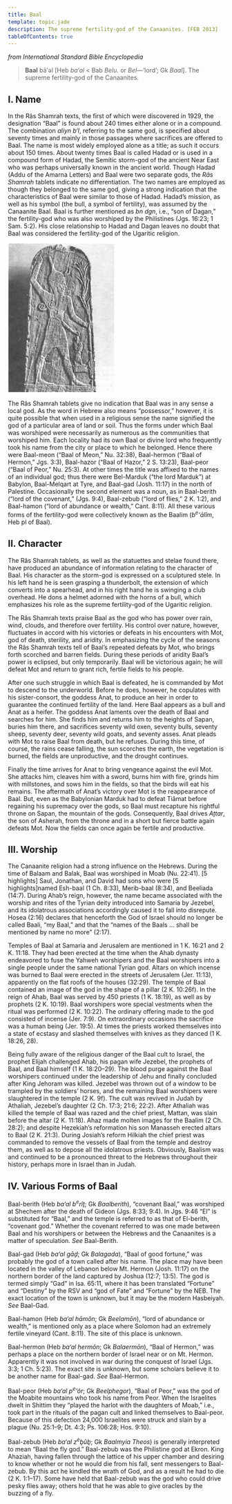 ```yaml
---
title: Baal
template: topic.jade
description: The supreme fertility-god of the Canaanites. [FEB 2013]
tableOfContents: true
---
```


*from International Standard Bible Encyclopedia*

> **Baal** bāʹəl [Heb *ba‘al* \< Bab *Belu*. or *Bel*—‘lord’; Gk *Baal*].
The supreme fertility-god of the Canaanites.

## I. Name

In the Râs Shamrah texts, the first of which were discovered in 1929, the designation “Baal” is found about 240 times either alone or in a compound. The combination *aliyn b‘l*, referring to the same god, is specified about seventy times and mainly in those passages where sacrifices are offered to Baal. The name is most widely employed alone as a title; as such it occurs about 150 times. About twenty times Baal is called Hadad or is used in a compound form of Hadad, the Semitic storm-god of the ancient Near East who was perhaps universally known in the ancient world. Though Hadad (Addu of the Amarna Letters) and Baal were two separate gods, the *Râs Shamrah* tablets indicate no differentiation. The two names are employed as though they belonged to the same god, giving a strong indication that the characteristics of Baal were similar to those of Hadad. Hadad’s mission, as well as his symbol (the bull, a symbol of fertility), was assumed by the Canaanite Baal. Baal is further mentioned as *bn dgn*, i.e., “son of Dagan,” the fertility-god who was also worshiped by the Philistines (Jgs. 16:23; 1 Sam. 5:2). His close relationship to Hadad and Dagan leaves no doubt that
Baal was considered the fertility-god of the Ugaritic religion.

![“Baal of the lightning,” stele from Râs Shamrah. The small human figure may be a deity or a person in the god’s care. (Louvre)](img/baal-lightning.jpg)


The Râs Shamrah tablets give no indication that Baal was in any sense a local god. As the word in Hebrew also means “possessor,” however, it is quite possible that when used in a religious sense the name signified the god of a particular area of land or soil. Thus the forms under which Baal was worshiped were necessarily as numerous as the communities that worshiped him. Each locality had its own Baal or divine lord who frequently took his name from the city or place to which he belonged. Hence there were Baal-meon (“Baal of Meon,” Nu. 32:38), Baal-hermon (“Baal of Hermon,” Jgs. 3:3), Baal-hazor (“Baal of Hazor,” 2 S. 13:23), Baal-peor (“Baal of Peor,” Nu. 25:3). At other times the title was affixed to the names of an individual god; thus there were Bel-Marduk (“the lord Marduk”) at Babylon, Baal-Melqart at Tyre, and Baal-gad (Josh. 11:17) in the north of Palestine. Occasionally the second element was a noun, as in Baal-berith (“lord of the covenant,” (Jgs. 9:4), Baal-zebub (“lord of flies,” 2 K. 1:2), and Baal-hamon (“lord of abundance or wealth,” Cant. 8:11). All these various forms of the fertility-god were collectively known as the Baalim (*b*<sup>*e*</sup>*‘ālîm*, Heb pl of Baal).

## II. Character

The Râs Shamrah tablets, as well as the statuettes and stelae found there, have produced an abundance of information relating to the character of Baal. His character as the storm-god is expressed on a sculptured stele. In his left hand he is seen grasping a thunderbolt, the extension of which converts into a spearhead, and in his right hand he is swinging a club overhead. He dons a helmet adorned with the horns of a bull, which emphasizes his role as the supreme fertility-god of the
Ugaritic religion.

The Râs Shamrah texts praise Baal as the god who has power over rain, wind, clouds, and therefore over fertility. His control over nature, however, fluctuates in accord with his victories or defeats in his encounters with Mot, god of death, sterility, and aridity. In emphasizing the cycle of the seasons the Râs Shamrah texts tell of Baal’s repeated defeats by Mot, who brings forth scorched and barren fields. During these periods of aridity Baal’s power is eclipsed, but only temporarily. Baal will be victorious again; he will defeat Mot and return to grant rich, fertile fields to his people.

After one such struggle in which Baal is defeated, he is commanded by Mot to descend to the underworld. Before he does, however, he copulates with his sister-consort, the goddess Anat, to produce an heir in order to guarantee the continued fertility of the land. Here Baal appears as a bull and Anat as a heifer. The goddess Anat laments over the death of Baal and searches for him. She finds him and returns him to the heights of Sapan, buries him there, and sacrifices seventy wild oxen, seventy bulls, seventy sheep, seventy deer, seventy wild goats, and seventy asses. Anat pleads with Mot to raise Baal from death, but he refuses. During this time, of course, the rains cease falling, the sun scorches the earth, the vegetation is burned, the fields are unproductive, and the drought continues.

Finally the time arrives for Anat to bring vengeance against the evil Mot. She attacks him, cleaves him with a sword, burns him with fire, grinds him with millstones, and sows him in the fields, so that the birds will eat his remains. The aftermath of Anat’s victory over Mot is the reappearance of Baal. But, even as the Babylonian Marduk had to defeat Tiâmat before regaining his supremacy over the gods, so Baal must recapture his rightful throne on Sapan, the mountain of the gods.
Consequently, Baal drives *Aṯtar*, the son of Asherah, from the throne and in a short but fierce battle again defeats Mot. Now the fields can once again be fertile and productive.

## III. Worship

The Canaanite religion had a strong influence on the Hebrews. During the time of Balaam and Balak, Baal was worshiped in Moab (Nu. 22:41). [5 highlights] Saul, Jonathan, and David had sons who were [5 highlights]named Esh-baal (1 Ch. 8:33), Merib-baal (8:34), and Beeliada (14:7). During Ahab’s reign, however, the name became associated with the worship and rites of the Tyrian deity introduced into Samaria by Jezebel, and its idolatrous associations accordingly caused it to fall into disrepute. Hosea (2:16) declares that henceforth the God of Israel should no longer be called Baali, “my Baal,” and that the “names of the Baals … shall be mentioned by name no more” (2:17).

Temples of Baal at Samaria and Jerusalem are mentioned in 1 K. 16:21 and 2 K. 11:18. They had been erected at the time when the Ahab dynasty endeavored to fuse the Yahweh worshipers and the Baal worshipers into a single people under the same national Tyrian god. Altars on which incense was burned to Baal were erected in the streets of Jerusalem (Jer. 11:13), apparently on the flat roofs of the houses (32:29). The temple of Baal contained an image of the god in the shape of a pillar (2 K. 10:26f). In the reign of Ahab, Baal was served by 450 priests (1 K. 18:19), as well as by prophets (2 K. 10:19). Baal worshipers wore special vestments when the ritual was performed (2 K. 10:22). The ordinary offering made to the god consisted of incense (Jer. 7:9). On extraordinary occasions the sacrifice was a human being (Jer. 19:5). At times the priests worked themselves into a state of ecstasy and slashed themselves with knives as they danced (1 K. 18:26, 28).

Being fully aware of the religious danger of the Baal cult to Israel, the prophet Elijah challenged Ahab, his pagan wife Jezebel, the prophets of Baal, and Baal himself (1 K. 18:20–29). The blood purge against the Baal worshipers continued under the leadership of Jehu and finally concluded after King Jehoram was killed. Jezebel was thrown out of a window to be trampled by the soldiers’ horses, and the remaining Baal worshipers were slaughtered in the temple (2 K. 9f). The cult was revived in Judah by Athaliah, Jezebel’s daughter (2 Ch. 17:3; 21:6; 22:2). After Athaliah was killed the temple of Baal was razed and the chief priest, Mattan, was slain before the altar (2 K. 11:18). Ahaz made molten images for the Baalim (2 Ch. 28:2); and despite Hezekiah’s reformation his son Manasseh erected altars to Baal (2 K. 21:3). During Josiah’s reform Hilkiah the chief priest was commanded to remove the vessels of Baal from the temple and destroy them, as well as to depose all the idolatrous priests. Obviously, Baalism was and continued to be a pronounced threat to the Hebrews throughout their history, perhaps more in Israel than in Judah.

## IV. Various Forms of Baal

Baal-berith (Heb *ba‘al b*<sup>*e*</sup>*rîṯ*; Gk *Baalberith*), “covenant Baal,” was worshiped at Shechem after the death of Gideon (Jgs. 8:33; 9:4). In Jgs. 9:46 “El” is substituted for “Baal,” and the temple is referred to as that of El-berith, “covenant god.” Whether the covenant referred to was one made between Baal and his worshipers or between the Hebrews and the Canaanites is a matter of speculation. *See* Baal-Berith.

Baal-gad (Heb *ba‘al gāḏ*; Gk *Balagada*), “Baal of good fortune,” was probably the god of a town called after his name. The place may have been located in the valley of Lebanon below Mt. Hermon (Josh. 11:17) on the northern border of the land captured by Joshua (12:7; 13:5). The god is termed simply “Gad” in Isa. 65:11, where it has been translated “Fortune” and “Destiny” by the RSV and “god of Fate” and “Fortune” by the NEB. The exact location of the town is unknown, but it may be the modern Hasbeiyah. *See* Baal-Gad.

Baal-hamon (Heb *ba‘al hāmôn*; Gk *Beelamōn*), “lord of abundance or wealth,” is mentioned only as a place where Solomon had an extremely fertile vineyard (Cant. 8:11). The site of this place is unknown.

Baal-hermon (Heb *ba‘al ḥermôn*; Gk *Balaermōn*), “Baal of Hermon,” was perhaps a place on the northern border of Israel near or on Mt. Hermon. Apparently it was not involved in war during the conquest of Israel (Jgs. 3:3; 1 Ch. 5:23). The exact site is unknown, but some scholars believe it to be another name for Baal-gad. *See* Baal-Hermon.

Baal-peor (Heb *ba‘al p*<sup>*e*</sup>*‘ôr*; Gk *Beelphegor*), “Baal of Peor,” was the god of the Moabite mountains who took his name from Peor. When the Israelites dwelt in Shittim they “played the harlot with the daughters of Moab,” i.e., took part in the rituals of the pagan cult and linked themselves to Baal-peor. Because of this defection 24,000 Israelites were struck and slain by a plague (Nu. 25:1–9; Dt. 4:3; Ps. 106:28; Hos. 9:10).

Baal-zebub (Heb *ba‘al z*<sup>*e*</sup>*ḇûḇ*; Gk *Baalmyia Theos*) is generally interpreted to mean “Baal the fly god.” Baal-zebub was the Philistine god at Ekron. King Ahaziah, having fallen through the lattice of his upper chamber and desiring to know whether or not he would die from his fall, sent messengers to Baal-zebub. By this act he kindled the wrath of God, and as a result he had to die (2 K. 1:1–17). Some have held that Baal-zebub was the god who could drive pesky flies away;
others hold that he was able to give oracles by the buzzing of a fly.
